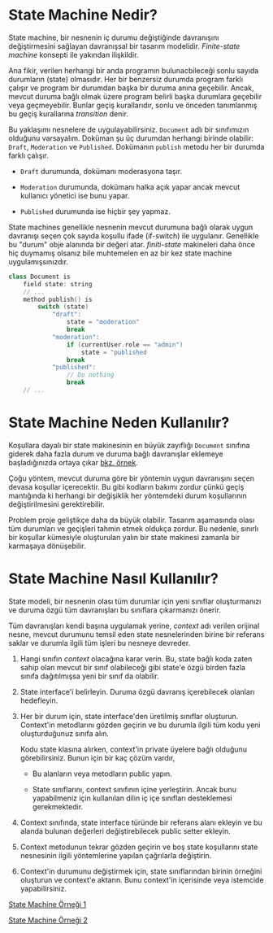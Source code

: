 # State Machine Nedir?
State machine, bir nesnenin iç durumu değiştiğinde davranışını değiştirmesini sağlayan davranışsal bir tasarım modelidir. *Finite-state machine* konsepti ile yakından ilişkildir.

Ana fikir, verilen herhangi bir anda programın bulunacbileceği sonlu sayıda durumların (state) olmasıdır. Her bir benzersiz durumda program farklı çalışır ve program bir durumdan başka bir duruma anına geçebilir. Ancak, mevcut duruma bağlı olmak üzere program belirli başka  durumlara geçebilir veya geçmeyebilir. Bunlar geçiş kurallarıdır, sonlu ve önceden tanımlanmış bu geçiş kurallarına  *transition* denir.

Bu yaklaşımı nesnelere de uygulayabilirsiniz. `Document` adlı bir sınıfımızın olduğunu varsayalım. Doküman şu üç durumdan herhangi birinde olabilir: `Draft`, `Moderation` ve `Published`. Dokümanın `publish` metodu her bir durumda farklı çalışır.

- `Draft` durumunda, dokümanı moderasyona taşır.

- `Moderation` durumunda, dokümanı halka açık yapar ancak mevcut kullanıcı yönetici ise bunu yapar.

- `Published` durumunda ise hiçbir şey yapmaz.

State machines genellikle nesnenin mevcut durumuna bağlı olarak uygun davranışı seçen çok sayıda koşullu ifade (if-switch) ile uygulanır. Genellikle bu "durum" obje alanında bir değeri atar. *finiti-state* makineleri daha önce hiç duymamış olsanız bile muhtemelen en az bir kez state machine uygulamışsınızdır.

```c++
class Document is
    field state: string
    // ...
    method publish() is
        switch (state)
            "draft":
                state = "moderation"
                break
            "moderation":
                if (currentUser.role == "admin")
                    state = "published
                break
            "published":
                // Do nothing
                break
    // ...
```

# State Machine Neden Kullanılır?

Koşullara dayalı bir state makinesinin en büyük zayıflığı `Document` sınıfına giderek daha fazla durum ve duruma bağlı davranışlar eklemeye başladığınızda ortaya çıkar [bkz. örnek](example1/main.cpp).

Çoğu yöntem, mevcut duruma göre bir yöntemin uygun davranışını seçen devasa koşullar içerecektir. Bu gibi kodların bakımı zordur çünkü geçiş mantığında ki herhangi bir değişiklik her yöntemdeki durum koşullarının değiştirilmesini gerektirebilir. 

Problem proje geliştikçe daha da büyük olabilir. Tasarım aşamasında olası tüm durumları ve geçişleri tahmin etmek oldukça zordur. Bu nedenle, sınırlı bir koşullar kümesiyle oluşturulan yalın bir state makinesi zamanla bir karmaşaya dönüşebilir.  

# State Machine Nasıl Kullanılır?

State modeli, bir nesnenin olası tüm durumlar için yeni sınıflar oluşturmanızı ve duruma özgü tüm davranışları bu sınıflara çıkarmanızı önerir.

Tüm davranışları kendi başına uygulamak yerine, *context* adı verilen orijinal nesne, mevcut durumunu temsil eden state nesnelerinden birine bir referans saklar ve durumla ilgili tüm işleri bu nesneye devreder.

1. Hangi sınıfın *context* olacağına karar verin. Bu, state bağlı koda zaten sahip olan mevcut bir sınıf olabileceği gibi state'e özgü birden fazla sınıfa dağıtılmışsa yeni bir sınıf da olabilir.

2. State interface'i belirleyin. Duruma özgü davranış içerebilecek olanları hedefleyin.

3. Her bir durum için, state interface'den üretilmiş sınıflar oluşturun. Context'in metodlarını gözden geçirin ve bu durumla ilgili tüm kodu yeni oluşturduğunuz sınıfa alın.

    Kodu state klasına alırken, context'in private üyelere bağlı olduğunu görebilirsiniz. Bunun için bir kaç çözüm vardır,

    - Bu alanların veya metodların public yapın.

    - State sınıflarını, context sınıfının içine yerleştirin. Ancak bunu yapabilmeniz için kullanılan dilin iç içe sınıfları desteklemesi gerekmektedir.

4. Context sınıfında, state interface türünde bir referans alanı ekleyin ve bu alanda bulunan değerleri değiştirebilecek public setter ekleyin.

5. Context metodunun tekrar gözden geçirin ve boş state koşullarını state nesnesinin ilgili yöntemlerine yapılan çağrılarla değiştirin.

6. Context'in durumunu değiştirmek için, state sınıflarından birinin örneğini oluşturun ve context'e aktarın. Bunu context'in içerisinde veya istemcide yapabilirsiniz.

[State Machine Örneği 1](./example2/main.cpp)

[State Machine Örneği 2](./example3/main.cpp)
